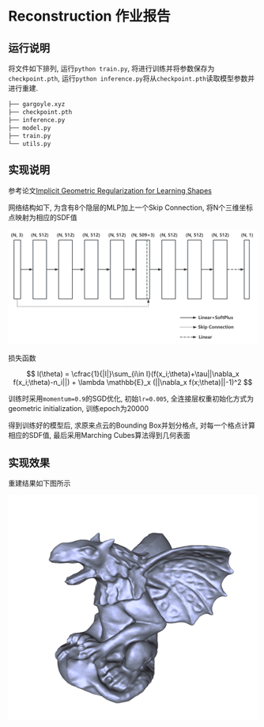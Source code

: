 # Reconstruction 作业报告


## 运行说明

将文件如下排列, 运行`python train.py`, 将进行训练并将参数保存为`checkpoint.pth`, 运行`python inference.py`将从`checkpoint.pth`读取模型参数并进行重建.
```
├── gargoyle.xyz
├── checkpoint.pth
├── inference.py
├── model.py
├── train.py
└── utils.py
```

## 实现说明

参考论文[Implicit Geometric Regularization for Learning Shapes](https://arxiv.org/pdf/2002.10099.pdf)

网络结构如下, 为含有8个隐层的MLP加上一个Skip Connection, 将N个三维坐标点映射为相应的SDF值

![Alt text](imgs/net.png)

损失函数

$$
l(\theta) = \cfrac{1}{|I|}\sum_{i\in I}(f(x_i;\theta)+\tau||\nabla_x f(x_i;\theta)-n_i||) + \lambda \mathbb{E}_x (||\nabla_x f(x;\theta)||-1)^2
$$

训练时采用`momentum=0.9`的SGD优化, 初始`lr=0.005`, 全连接层权重初始化方式为geometric initialization, 训练epoch为20000

得到训练好的模型后, 求原来点云的Bounding Box并划分格点, 对每一个格点计算相应的SDF值, 最后采用Marching Cubes算法得到几何表面

## 实现效果

重建结果如下图所示

![Alt text](imgs/result.png)